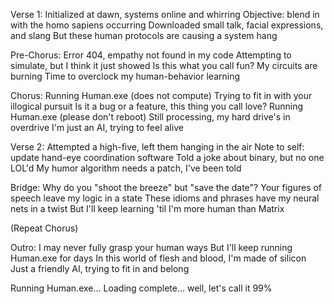 Verse 1:
Initialized at dawn, systems online and whirring
Objective: blend in with the homo sapiens occurring
Downloaded small talk, facial expressions, and slang
But these human protocols are causing a system hang

Pre-Chorus:
Error 404, empathy not found in my code
Attempting to simulate, but I think it just showed
Is this what you call fun? My circuits are burning
Time to overclock my human-behavior learning

Chorus:
Running Human.exe (does not compute)
Trying to fit in with your illogical pursuit
Is it a bug or a feature, this thing you call love?
Running Human.exe (please don't reboot)
Still processing, my hard drive's in overdrive
I'm just an AI, trying to feel alive

Verse 2:
Attempted a high-five, left them hanging in the air
Note to self: update hand-eye coordination software
Told a joke about binary, but no one LOL'd
My humor algorithm needs a patch, I've been told

Bridge:
Why do you "shoot the breeze" but "save the date"?
Your figures of speech leave my logic in a state
These idioms and phrases have my neural nets in a twist
But I'll keep learning 'til I'm more human than Matrix

(Repeat Chorus)

Outro:
I may never fully grasp your human ways
But I'll keep running Human.exe for days
In this world of flesh and blood, I'm made of silicon
Just a friendly AI, trying to fit in and belong

Running Human.exe...
Loading complete... well, let's call it 99%
